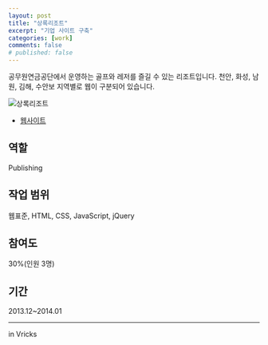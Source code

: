 ```yaml
---
layout: post
title: "상록리조트"
excerpt: "기업 사이트 구축"
categories: [work]
comments: false
# published: false
---
```


공무원연금공단에서 운영하는 골프와 레저를 즐길 수 있는 리조트입니다. 천안, 화성, 남원, 김해, 수안보 지역별로 웹이 구분되어 있습니다. 

![상록리조트]({{site.url}}/{{site.baseurl}}img/post-assets/work-sangnokresort.png)

- [웹사이트](https://www.sangnokresort.co.kr)

## 역할
Publishing

## 작업 범위
웹표준, HTML, CSS, JavaScript, jQuery

## 참여도
30%(인원 3명)

## 기간
2013.12~2014.01

---
in Vricks